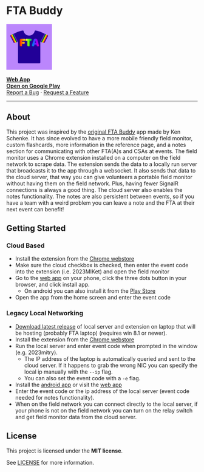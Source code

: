 # FTA Buddy
<img src="shared/logo.svg" alt="Logo" width="120" height="120">

<a href="https://ftabuddy.com/app/"><strong>Web App</strong></a>
<br />
<a href="https://play.google.com/store/apps/details?id=com.filipkin.ftahelper"><strong>Open on Google Play</strong></a>
<br />
<a href="https://github.com/Filip-Kin/fta-buddy/issues/new?assignees=&labels=bug&template=01_BUG_REPORT.md&title=bug%3A+">Report a Bug</a>
·
<a href="https://github.com/Filip-Kin/fta-buddy/issues/new?assignees=&labels=enhancement&template=02_FEATURE_REQUEST.md&title=feat%3A+">Request a Feature</a>

---

## About

This project was inspired by the [original FTA Buddy](https://github.com/kenschenke/FTA-Buddy-Android) app made by Ken Schenke.
It has since evolved to have a more mobile friendly field monitor, custom flashcards, more information in the reference page, and a notes section for communicating with other FTA(A)s and CSAs at events.
The field monitor uses a Chrome extension installed on a computer on the field network to scrape data. The extension sends the data to a locally run server that broadcasts it to the app through a websocket. It also sends that data to the cloud server, that way you can give volunteers a portable field monitor without having them on the field network. Plus, having fewer SignalR connections is always a good thing.
The cloud server also enables the notes functionality. The notes are also persistent between events, so if you have a team with a weird problem you can leave a note and the FTA at their next event can benefit!

## Getting Started

### Cloud Based
- Install the extension from the [Chrome webstore](https://chrome.google.com/webstore/detail/fta-buddy/kddnhihfpfnehnnhbkfajdldlgigohjc)
- Make sure the cloud checkbox is checked, then enter the event code into the extension (i.e. 2023MIKet) and open the field monitor
- Go to the [web app](https://ftabuddy.com/app/) on your phone, click the three dots button in your browser, and click install app.
    - On android you can also install it from the [Play Store](https://play.google.com/store/apps/details?id=com.filipkin.ftahelper)
- Open the app from the home screen and enter the event code

### Legacy Local Networking

- [Download latest release](https://github.com/Filip-Kin/FTA-Buddy/releases/latest) of local server and extension on laptop that will be hosting (probably FTA laptop) (requires win 8.1 or newer).
- Install the extension from the [Chrome webstore](https://chrome.google.com/webstore/detail/fta-buddy/kddnhihfpfnehnnhbkfajdldlgigohjc)
- Run the local server and enter event code when prompted in the window (e.g. 2023mitry).
    - The IP address of the laptop is automatically queried and sent to the cloud server. If it happens to grab the wrong NIC you can specify the local ip manually with the `--ip` flag.
    - You can also set the event code with a `-e` flag.
- Install the [android app](https://play.google.com/store/apps/details?id=com.filipkin.ftahelper) or visit the [web app](http://ftabuddy.filipkin.com/app/)
- Enter the event code or the ip address of the local server (event code needed for notes functionality).
- When on the field network you can connect directly to the local server, if your phone is not on the field network you can turn on the relay switch and get field monitor data from the cloud server.

## License

This project is licensed under the **MIT license**.

See [LICENSE](LICENSE) for more information.
